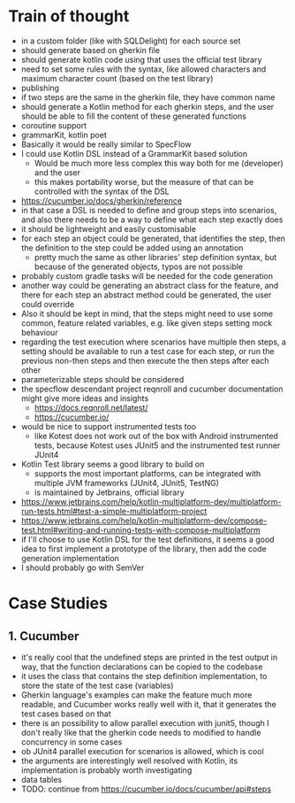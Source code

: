 # Train of thought

- in a custom folder (like with SQLDelight) for each source set
- should generate based on gherkin file
- should generate kotlin code using that uses the official test library
- need to set some rules with the syntax, like allowed characters and maximum character count (based
  on the test library)
- publishing
- if two steps are the same in the gherkin file, they have common name
- should generate a Kotlin method for each gherkin steps, and the user should be able to fill the
  content of these generated functions
- coroutine support
- grammarKit, kotlin poet
- Basically it would be really similar to SpecFlow
- I could use Kotlin DSL instead of a GrammarKit based solution
    - Would be much more less complex this way both for me (developer) and the user
    - this makes portability worse, but the measure of that can be controlled with the syntax of the
      DSL
- https://cucumber.io/docs/gherkin/reference
- in that case a DSL is needed to define and group steps into scenarios, and also there needs to be
  a way to define what each step exactly does
- it should be lightweight and easily customisable
- for each step an object could be generated, that identifies the step, then the definition to the
  step could be added using an annotation
    - pretty much the same as other libraries' step definition syntax, but because of the generated
      objects, typos are not possible
- probably custom gradle tasks will be needed for the code generation
- another way could be generating an abstract class for the feature, and there for each step an
  abstract method could be generated, the user could override
- Also it should be kept in mind, that the steps might need to use some common, feature related
  variables, e.g. like given steps setting mock behaviour
- regarding the test execution where scenarios have multiple then steps, a setting should be
  available to run a test case for each step, or run the previous non-then steps and then execute
  the then steps after each other
- parameterizable steps should be considered
- the specflow descendant project reqnroll and cucumber documentation might give more ideas and
  insights
    - https://docs.reqnroll.net/latest/
    - https://cucumber.io/
- would be nice to support instrumented tests too
    - like Kotest does not work out of the box with Android instrumented tests, because Kotest uses
      JUnit5 and the instrumented test runner JUnit4
- Kotlin Test library seems a good library to build on
    - supports the most important platforms, can be integrated with multiple JVM frameworks (JUnit4,
      JUnit5, TestNG)
    - is maintained by Jetbrains, official library
- https://www.jetbrains.com/help/kotlin-multiplatform-dev/multiplatform-run-tests.html#test-a-simple-multiplatform-project
- https://www.jetbrains.com/help/kotlin-multiplatform-dev/compose-test.html#writing-and-running-tests-with-compose-multiplatform
- if I'll choose to use Kotlin DSL for the test definitions, it seems a good idea to first implement
  a prototype of the library, then add the code generation implementation
- I should probably go with SemVer

# Case Studies

## 1. Cucumber

- it's really cool that the undefined steps are printed in the test output in way, that the function
  declarations can be copied to the codebase
- it uses the class that contains the step definition implementation, to store the state of the test
  case (variables)
- Gherkin language's examples can make the feature much more readable, and Cucumber works really
  well with it, that it generates the test cases based on that
- there is an possibility to allow parallel execution with junit5, though I don't really like
  that the gherkin code needs to modified to handle concurrency in some cases
- ob JUnit4 parallel execution for scenarios is allowed, which is cool
- the arguments are interestingly well resolved with Kotlin, its implementation is probably worth
  investigating
- data tables
- TODO: continue from https://cucumber.io/docs/cucumber/api#steps
